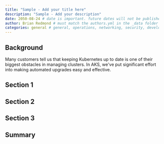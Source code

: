 ```yaml
---
title: "Sample - Add your title here"
description: "Sample - Add your description"
date: 2050-08-24 # date is important. future dates will not be published
author: Brian Redmond # must match the authors.yml in the _data folder
categories: general # general, operations, networking, security, developer topics, add-ons
---
```


## Background

Many customers tell us that keeping Kubernetes up to date is one of their biggest obstacles in managing clusters. In AKS, we've put significant effort into making automated upgrades easy and effective. 

## Section 1


## Section 2


## Section 3


## Summary

